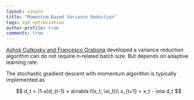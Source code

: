 ```yaml
---
layout: single
title: "Momentum-Based Variance Reduction"
tags: sgd optimization
author-profile: true
comments: true
---
```


[Ashok Cutkosky and Francesco Orabona](https://arxiv.org/abs/1905.10018) developed a variance reduction algorithm can do not require $n$-related batch size. But depends on adaptive learning rate.

The stochastic gradient descent with momentum algorithm is typically implemented as

$$
d_t = (1-a)d_{t-1} + a\nabla f(x_t, \xi_t)\\
x_{t+1} = x_t - \eta d_t
$$
